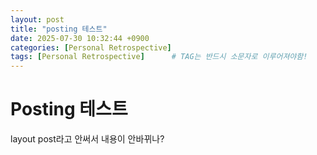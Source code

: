 ```yaml
---
layout: post
title: "posting 테스트"
date: 2025-07-30 10:32:44 +0900
categories: [Personal Retrospective]
tags: [Personal Retrospective]		# TAG는 반드시 소문자로 이루어져야함!
---
```


# Posting 테스트

layout post라고 안써서 내용이 안바뀌나?
